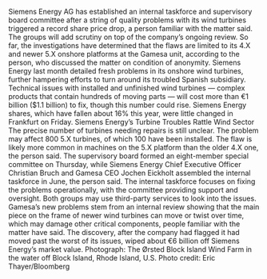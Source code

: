 Siemens Energy AG has established an internal taskforce and supervisory board committee after a string of quality problems with its wind turbines triggered a record share price drop, a person familiar with the matter said.
The groups will add scrutiny on top of the company’s ongoing review. So far, the investigations have determined that the flaws are limited to its 4.X and newer 5.X onshore platforms at the Gamesa unit, according to the person, who discussed the matter on condition of anonymity.
Siemens Energy last month detailed fresh problems in its onshore wind turbines, further hampering efforts to turn around its troubled Spanish subsidiary. Technical issues with installed and unfinished wind turbines — complex products that contain hundreds of moving parts — will cost more than €1 billion ($1.1 billion) to fix, though this number could rise.
Siemens Energy shares, which have fallen about 16% this year, were little changed in Frankfurt on Friday.
Siemens Energy’s Turbine Troubles Rattle Wind Sector
The precise number of turbines needing repairs is still unclear. The problem may affect 800 5.X turbines, of which 100 have been installed. The flaw is likely more common in machines on the 5.X platform than the older 4.X one, the person said.
The supervisory board formed an eight-member special committee on Thursday, while Siemens Energy Chief Executive Officer Christian Bruch and Gamesa CEO Jochen Eickholt assembled the internal taskforce in June, the person said. The internal taskforce focuses on fixing the problems operationally, with the committee providing support and oversight. Both groups may use third-party services to look into the issues.
Gamesa’s new problems stem from an internal review showing that the main piece on the frame of newer wind turbines can move or twist over time, which may damage other critical components, people familiar with the matter have said. The discovery, after the company had flagged it had moved past the worst of its issues, wiped about €6 billion off Siemens Energy’s market value.
Photograph: The Ørsted Block Island Wind Farm in the water off Block Island, Rhode Island, U.S. Photo credit: Eric Thayer/Bloomberg